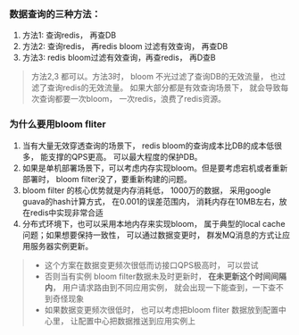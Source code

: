 
### 数据查询的三种方法：

1. 方法1: 查询redis， 再查DB
2. 方法2: 查询redis， 再redis bloom 过滤有效查询， 再查DB
3. 方法3: redis bloom过滤有效查询，再查redis， 再D查B

> 方法2,3 都可以。方法3时， bloom 不光过滤了查询DB的无效流量， 也过滤了查询redis的无效流量。 如果大部分都是有效查询场景下， 就会导致每次查询都要一次bloom， 一次redis，浪费了redis资源。


###  为什么要用bloom fliter

1. 当有大量无效穿透查询的场景下， redis bloom的查询成本比DB的成本低很多， 能支撑的QPS更高。 可以最大程度的保护DB。
2. 如果是单机部署场景下，可以考虑内存实现bloom。但是要考虑宕机或者重新部署时， bloom filter没了，要重新构建的问题。
3. bloom filter 的核心优势就是内存消耗低， 1000万的数据， 采用google guava的hash计算方式， 在0.001的误差范围内， 消耗内存在10MB左右，放在redis中实现非常合适
4. 分布式环境下，也可以采用本地内存来实现bloom， 属于典型的local cache 问题；如果想要保持一致性， 可以通过数据变更时， 群发MQ消息的方式让应用服务器实例更新。 

>  - 这个方案在数据变更频次很低而访接口QPS极高时， 可以尝试
>  - 否则当有实例 bloom filter数据未及时更新时， **在未更新这个时间间隔内**， 用户请求路由到不同应用实例， 就会出现一下能查到，一下查不到奇怪现象
> - 如果数据变更频次很低时， 也可以考虑把bloom fliter 数据放到配置中心里， 让配置中心把数据推送到应用实例上